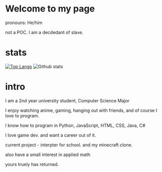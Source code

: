 # Welcome to my page

pronouns: He/him

not a POC. I am a decdedant of slave.

# stats

[![Top Langs](https://github-readme-stats.vercel.app/api/top-langs/?username=TheoW03&theme=cobalt&layout=compact)](https://github.com/TheoW03/github-readme-stats)
![Github stats](https://github-readme-stats.vercel.app/api?username=TheoW03&theme=cobalt&show_icons=true&count_private=true)

# intro

I am a 2nd year university student, Computer Science Major  

I enjoy watching anime, gaming, hanging out with friends, and of course I love to program.

I know how to program in Python, JavaScript, HTML, CSS, Java, C# 

I love game dev. and want a career out of it.

current project - interpter for school. and my minecraft clone.

also have a small interest in applied math

yours truely has returned.
